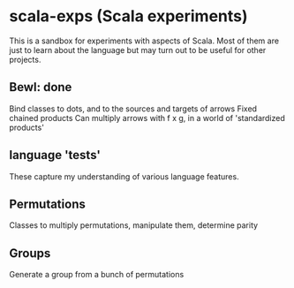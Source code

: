 # scala-exps (Scala experiments)

This is a sandbox for experiments with aspects of Scala.
Most of them are just to learn about the language but may turn
out to be useful for other projects.

## Bewl: done
Bind classes to dots, and to the sources and targets of arrows
Fixed chained products
Can multiply arrows with f x g, in a world of 'standardized products'

## language 'tests'

These capture my understanding of various language features.

## Permutations

Classes to multiply permutations, manipulate them, determine parity

## Groups

Generate a group from a bunch of permutations


